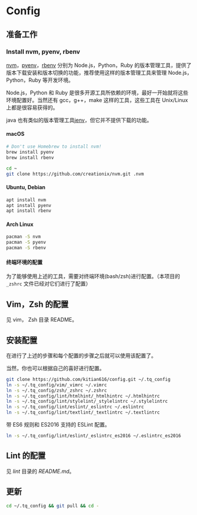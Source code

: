 # Config

## 准备工作

### Install nvm, pyenv, rbenv

[nvm](https://github.com/creationix/nvm)，[pyenv](https://github.com/yyuu/pyenv)，[rbenv](https://github.com/rbenv/rbenv) 分别为 Node.js，Python，Ruby 的版本管理工具，提供了版本下载安装和版本切换的功能，推荐使用这样的版本管理工具来管理 Node.js，Python，Ruby 等开发环境。

Node.js，Python 和 Ruby 是很多开源工具所依赖的环境，最好一开始就将这些环境配置好。当然还有 gcc，g++，make 这样的工具，这些工具在 Unix/Linux 上都是很容易获得的。

java 也有类似的版本管理工具[jenv](https://github.com/gcuisinier/jenv)，但它并不提供下载的功能。

#### macOS

```bash
# Don't use Homebrew to install nvm!
brew install pyenv
brew install rbenv
```

```bash
cd ~
git clone https://github.com/creationix/nvm.git .nvm
```

#### Ubuntu, Debian

```bash
apt install nvm
apt install pyenv
apt install rbenv
```

#### Arch Linux

```bash
pacman -S nvm
pacman -S pyenv
pacman -S rbenv
```

#### 终端环境的配置

为了能够使用上述的工具，需要对终端环境(bash/zsh)进行配置。（本项目的 `_zshrc` 文件已经对它们进行了配置）

## Vim，Zsh 的配置

见 vim， Zsh 目录 README。

## 安装配置

在进行了上述的步骤和每个配置的步骤之后就可以使用该配置了。

当然，你也可以根据自己的喜好进行配置。

```bash
git clone https://github.com/kitian616/config.git ~/.tq_config
ln -s ~/.tq_config/vim/_vimrc ~/.vimrc
ln -s ~/.tq_config/zsh/_zshrc ~/.zshrc
ln -s ~/.tq_config/lint/htmlhint/_htmlhintrc ~/.htmlhintrc
ln -s ~/.tq_config/lint/stylelint/_stylelintrc ~/.stylelintrc
ln -s ~/.tq_config/lint/eslint/_eslintrc ~/.eslintrc
ln -s ~/.tq_config/lint/textlint/_textlintrc ~/.textlintrc
```

带 ES6 规则和 ES2016 支持的 ESLint 配置。

```bash
ln -s ~/.tq_config/lint/eslint/_eslintrc_es2016 ~/.eslintrc_es2016
```

## Lint 的配置

见 *lint* 目录的 *README.md*。

## 更新

```bash
cd ~/.tq_config && git pull && cd -
```
